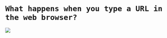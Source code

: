 # `What happens when you type a URL in the web browser?`



![](https://miro.medium.com/v2/resize:fit:720/format:webp/1*2udxWPnNyBs0MZRt731C0A.jpeg)


